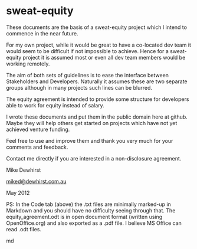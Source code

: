 sweat-equity
============

These documents are the basis of a sweat-equity project which I intend to commence in the near future. 

For my own project, while it would be great to have a co-located dev team it would seem to be difficult if not impossible to achieve. Hence for a sweat-equity project it is assumed most or even all dev team members would be working remotely.

The aim of both sets of guidelines is to ease the interface between Stakeholders and Developers. Naturally it assumes these are two separate groups although in many projects such lines can be blurred.

The equity agreement is intended to provide some structure for developers able to work for equity instead of salary. 

I wrote these documents and put them in the public domain here at github. Maybe they will help others get started on projects which have not yet achieved venture funding. 

Feel free to use and improve them and thank you very much for your comments and feedback.

Contact me directly if you are interested in a non-disclosure agreement.

Mike Dewhirst 

miked@dewhirst.com.au 

May 2012

PS: In the Code tab (above) the .txt files are minimally marked-up in Markdown and you should have no difficulty seeing through that. The equity_agreement.odt is in open document format (written using OpenOffice.org) and also exported as a .pdf file. I believe MS Office can read .odt files.

md
